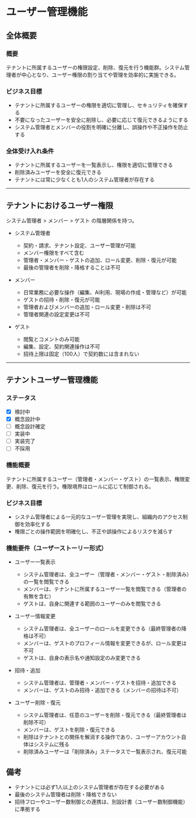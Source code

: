 # ユーザー管理機能

## 全体概要

### 概要

テナントに所属するユーザーの権限設定、削除、復元を行う機能群。システム管理者が中心となり、ユーザー権限の割り当てや管理を効率的に実施できる。

### ビジネス目標

* テナントに所属するユーザーの権限を適切に管理し、セキュリティを確保する
* 不要になったユーザーを安全に削除し、必要に応じて復元できるようにする
* システム管理者とメンバーの役割を明確に分離し、誤操作や不正操作を防止する

### 全体受け入れ条件

* テナントに所属するユーザーを一覧表示し、権限を適切に管理できる
* 削除済みユーザーを安全に復元できる
* テナントには常に少なくとも1人のシステム管理者が存在する

---

## テナントにおけるユーザー権限

システム管理者 > メンバー > ゲスト の階層関係を持つ。

* システム管理者

  * 契約・請求、テナント設定、ユーザー管理が可能
  * メンバー権限をすべて含む
  * 管理者・メンバー・ゲストの追加、ロール変更、削除・復元が可能
  * 最後の管理者を削除・降格することは不可

* メンバー

  * 日常業務に必要な操作（編集、AI利用、現場の作成・管理など）が可能
  * ゲストの招待・削除・復元が可能
  * 管理者およびメンバーの追加・ロール変更・削除は不可
  * 管理者関連の設定変更は不可

* ゲスト

  * 閲覧とコメントのみ可能
  * 編集、設定、契約関連操作は不可
  * 招待上限は固定（100人）で契約数には含まれない

---

## テナントユーザー管理機能

### ステータス

* [x] 検討中
* [x] 概念設計中
* [ ] 概念設計確定
* [ ] 実装中
* [ ] 実装完了
* [ ] 不採用

### 機能概要

テナントに所属するユーザー（管理者・メンバー・ゲスト）の一覧表示、権限変更、削除、復元を行う。権限境界はロールに応じて制御される。

### ビジネス目標

* システム管理者による一元的なユーザー管理を実現し、組織内のアクセス制御を効率化する
* 権限ごとの操作範囲を明確化し、不正や誤操作によるリスクを減らす

### 機能要件（ユーザーストーリー形式）

* ユーザー一覧表示

  * システム管理者は、全ユーザー（管理者・メンバー・ゲスト・削除済み）の一覧を閲覧できる
  * メンバーは、テナントに所属するユーザー一覧を閲覧できる（管理者の有無を含む）
  * ゲストは、自身に関連する範囲のユーザーのみを閲覧できる

* ユーザー情報変更

  * システム管理者は、全ユーザーのロールを変更できる（最終管理者の降格は不可）
  * メンバーは、ゲストのプロフィール情報を変更できるが、ロール変更は不可
  * ゲストは、自身の表示名や通知設定のみ変更できる

* 招待・追加

  * システム管理者は、管理者・メンバー・ゲストを招待・追加できる
  * メンバーは、ゲストのみ招待・追加できる（メンバーの招待は不可）

* ユーザー削除・復元

  * システム管理者は、任意のユーザーを削除・復元できる（最終管理者は削除不可）
  * メンバーは、ゲストを削除・復元できる
  * 削除はテナントとの関係を解消する操作であり、ユーザーアカウント自体はシステムに残る
  * 削除済みユーザーは「削除済み」ステータスで一覧表示され、復元可能


## 備考

* テナントには必ず1人以上のシステム管理者が存在する必要がある
* 最後のシステム管理者は削除・降格できない
* 招待フローやユーザー数制御との連携は、別設計書（ユーザー数制御機能）に準拠する

